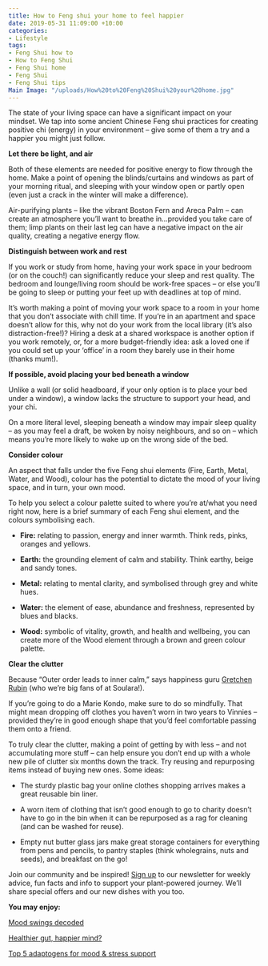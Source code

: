 ```yaml
---
title: How to Feng shui your home to feel happier
date: 2019-05-31 11:09:00 +10:00
categories:
- Lifestyle
tags:
- Feng Shui how to
- How to Feng Shui
- Feng Shui home
- Feng Shui
- Feng Shui tips
Main Image: "/uploads/How%20to%20Feng%20Shui%20your%20home.jpg"
---
```


The state of your living space can have a significant impact on your mindset. We tap into some ancient Chinese Feng shui practices for creating positive chi (energy) in your environment – give some of them a try and a happier you might just follow.

**Let there be light, and air**

Both of these elements are needed for positive energy to flow through the home. Make a point of opening the blinds/curtains and windows as part of your morning ritual, and sleeping with your window open or partly open (even just a crack in the winter will make a difference).

Air-purifying plants – like the vibrant Boston Fern and Areca Palm – can create an atmosphere you’ll want to breathe in…provided you take care of them; limp plants on their last leg can have a negative impact on the air quality, creating a negative energy flow.

**Distinguish between work and rest**

If you work or study from home, having your work space in your bedroom (or on the couch!) can significantly reduce your sleep and rest quality. The bedroom and lounge/living room should be work-free spaces – or else you’ll be going to sleep or putting your feet up with deadlines at top of mind.

It’s worth making a point of moving your work space to a room in your home that you don’t associate with chill time. If you’re in an apartment and space doesn’t allow for this, why not do your work from the local library (it’s also distraction-free!)? Hiring a desk at a shared workspace is another option if you work remotely, or, for a more budget-friendly idea: ask a loved one if you could set up your ‘office’ in a room they barely use in their home (thanks mum!).

**If possible, avoid placing your bed beneath a window**

Unlike a wall (or solid headboard, if your only option is to place your bed under a window), a window lacks the structure to support your head, and your chi.

On a more literal level, sleeping beneath a window may impair sleep quality – as you may feel a draft, be woken by noisy neighbours, and so on – which means you’re more likely to wake up on the wrong side of the bed.

**Consider colour**

An aspect that falls under the five Feng shui elements (Fire, Earth, Metal, Water, and Wood), colour has the potential to dictate the mood of your living space, and in turn, your own mood.

To help you select a colour palette suited to where you’re at/what you need right now, here is a brief summary of each Feng shui element, and the colours symbolising each.

* **Fire:** relating to passion, energy and inner warmth. Think reds, pinks, oranges and yellows.

* **Earth:** the grounding element of calm and stability. Think earthy, beige and sandy tones.

* **Metal:** relating to mental clarity, and symbolised through grey and white hues.

* **Water:** the element of ease, abundance and freshness, represented by blues and blacks.

* **Wood:** symbolic of vitality, growth, and health and wellbeing, you can create more of the Wood element through a brown and green colour palette.

**Clear the clutter**

Because “Outer order leads to inner calm,” says happiness guru [Gretchen Rubin](https://gretchenrubin.com) (who we’re big fans of at Soulara!).

If you’re going to do a Marie Kondo, make sure to do so mindfully. That might mean dropping off clothes you haven’t worn in two years to Vinnies – provided they’re in good enough shape that you’d feel comfortable passing them onto a friend.

To truly clear the clutter, making a point of getting by with less – and not accumulating more stuff – can help ensure you don’t end up with a whole new pile of clutter six months down the track. Try reusing and repurposing items instead of buying new ones. Some ideas:

* The sturdy plastic bag your online clothes shopping arrives makes a great reusable bin liner.

* A worn item of clothing that isn’t good enough to go to charity doesn’t have to go in the bin when it can be repurposed as a rag for cleaning (and can be washed for reuse).

* Empty nut butter glass jars make great storage containers for everything from pens and pencils, to pantry staples (think wholegrains, nuts and seeds), and breakfast on the go!

Join our community and be inspired! [Sign up](https://www.soulara.com.au) to our newsletter for weekly advice, fun facts and info to support your plant-powered journey. We’ll share special offers and our new dishes with you too.

**You may enjoy:**

[Mood swings decoded](https://blog.soulara.com.au/blog/mood-swings-decoded/)

[Healthier gut, happier mind?](https://blog.soulara.com.au/blog/healthier-gut-happier-mind/)

[Top 5 adaptogens for mood & stress support](https://blog.soulara.com.au/blog/top-5-adaptogens-for-mood-and-stress-support/)